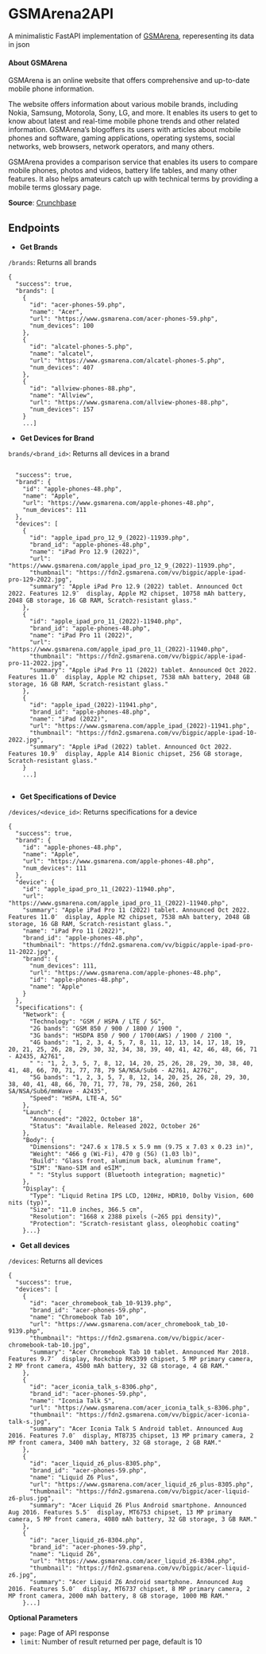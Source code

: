 # GSMArena2API
A minimalistic FastAPI implementation of [GSMArena](https://www.gsmarena.com/), reperesenting its data in json

#### About GSMArena
GSMArena is an online website that offers comprehensive and up-to-date mobile phone information.

The website offers information about various mobile brands, including Nokia, Samsung, Motorola, Sony, LG, and more. It enables its users to get to know about latest and real-time mobile phone trends and other related information. GSMArena’s blogoffers its users with articles about mobile phones and software, gaming applications, operating systems, social networks, web browsers, network operators, and many others.

GSMArena provides a comparison service that enables its users to compare mobile phones, photos and videos, battery life tables, and many other features. It also helps amateurs catch up with technical terms by providing a mobile terms glossary page.

**Source**: [Crunchbase](https://www.crunchbase.com/organization/gsmarena)

## Endpoints

- **Get Brands**

`/brands`: Returns all brands
```
{
  "success": true,
  "brands": [
    {
      "id": "acer-phones-59.php",
      "name": "Acer",
      "url": "https://www.gsmarena.com/acer-phones-59.php",
      "num_devices": 100
    },
    {
      "id": "alcatel-phones-5.php",
      "name": "alcatel",
      "url": "https://www.gsmarena.com/alcatel-phones-5.php",
      "num_devices": 407
    },
    {
      "id": "allview-phones-88.php",
      "name": "Allview",
      "url": "https://www.gsmarena.com/allview-phones-88.php",
      "num_devices": 157
    }
    ...]
```
- **Get Devices for Brand**

`brands/<brand_id>`: Returns all devices in a brand
```

  "success": true,
  "brand": {
    "id": "apple-phones-48.php",
    "name": "Apple",
    "url": "https://www.gsmarena.com/apple-phones-48.php",
    "num_devices": 111
  },
  "devices": [
    {
      "id": "apple_ipad_pro_12_9_(2022)-11939.php",
      "brand_id": "apple-phones-48.php",
      "name": "iPad Pro 12.9 (2022)",
      "url": "https://www.gsmarena.com/apple_ipad_pro_12_9_(2022)-11939.php",
      "thumbnail": "https://fdn2.gsmarena.com/vv/bigpic/apple-ipad-pro-129-2022.jpg",
      "summary": "Apple iPad Pro 12.9 (2022) tablet. Announced Oct 2022. Features 12.9″  display, Apple M2 chipset, 10758 mAh battery, 2048 GB storage, 16 GB RAM, Scratch-resistant glass."
    },
    {
      "id": "apple_ipad_pro_11_(2022)-11940.php",
      "brand_id": "apple-phones-48.php",
      "name": "iPad Pro 11 (2022)",
      "url": "https://www.gsmarena.com/apple_ipad_pro_11_(2022)-11940.php",
      "thumbnail": "https://fdn2.gsmarena.com/vv/bigpic/apple-ipad-pro-11-2022.jpg",
      "summary": "Apple iPad Pro 11 (2022) tablet. Announced Oct 2022. Features 11.0″  display, Apple M2 chipset, 7538 mAh battery, 2048 GB storage, 16 GB RAM, Scratch-resistant glass."
    },
    {
      "id": "apple_ipad_(2022)-11941.php",
      "brand_id": "apple-phones-48.php",
      "name": "iPad (2022)",
      "url": "https://www.gsmarena.com/apple_ipad_(2022)-11941.php",
      "thumbnail": "https://fdn2.gsmarena.com/vv/bigpic/apple-ipad-10-2022.jpg",
      "summary": "Apple iPad (2022) tablet. Announced Oct 2022. Features 10.9″  display, Apple A14 Bionic chipset, 256 GB storage, Scratch-resistant glass."
    }
    ...]
    
```

- **Get Specifications of Device**

`/devices/<device_id>`: Returns specifications for a device

```
{
  "success": true,
  "brand": {
    "id": "apple-phones-48.php",
    "name": "Apple",
    "url": "https://www.gsmarena.com/apple-phones-48.php",
    "num_devices": 111
  },
  "device": {
    "id": "apple_ipad_pro_11_(2022)-11940.php",
    "url": "https://www.gsmarena.com/apple_ipad_pro_11_(2022)-11940.php",
    "summary": "Apple iPad Pro 11 (2022) tablet. Announced Oct 2022. Features 11.0″  display, Apple M2 chipset, 7538 mAh battery, 2048 GB storage, 16 GB RAM, Scratch-resistant glass.",
    "name": "iPad Pro 11 (2022)",
    "brand_id": "apple-phones-48.php",
    "thumbnail": "https://fdn2.gsmarena.com/vv/bigpic/apple-ipad-pro-11-2022.jpg",
    "brand": {
      "num_devices": 111,
      "url": "https://www.gsmarena.com/apple-phones-48.php",
      "id": "apple-phones-48.php",
      "name": "Apple"
    }
  },
  "specifications": {
    "Network": {
      "Technology": "GSM / HSPA / LTE / 5G",
      "2G bands": "GSM 850 / 900 / 1800 / 1900 ",
      "3G bands": "HSDPA 850 / 900 / 1700(AWS) / 1900 / 2100 ",
      "4G bands": "1, 2, 3, 4, 5, 7, 8, 11, 12, 13, 14, 17, 18, 19, 20, 21, 25, 26, 28, 29, 30, 32, 34, 38, 39, 40, 41, 42, 46, 48, 66, 71 - A2435, A2761",
      " ": "1, 2, 3, 5, 7, 8, 12, 14, 20, 25, 26, 28, 29, 30, 38, 40, 41, 48, 66, 70, 71, 77, 78, 79 SA/NSA/Sub6 - A2761, A2762",
      "5G bands": "1, 2, 3, 5, 7, 8, 12, 14, 20, 25, 26, 28, 29, 30, 38, 40, 41, 48, 66, 70, 71, 77, 78, 79, 258, 260, 261 SA/NSA/Sub6/mmWave - A2435",
      "Speed": "HSPA, LTE-A, 5G"
    },
    "Launch": {
      "Announced": "2022, October 18",
      "Status": "Available. Released 2022, October 26"
    },
    "Body": {
      "Dimensions": "247.6 x 178.5 x 5.9 mm (9.75 x 7.03 x 0.23 in)",
      "Weight": "466 g (Wi-Fi), 470 g (5G) (1.03 lb)",
      "Build": "Glass front, aluminum back, aluminum frame",
      "SIM": "Nano-SIM and eSIM",
      " ": "Stylus support (Bluetooth integration; magnetic)"
    },
    "Display": {
      "Type": "Liquid Retina IPS LCD, 120Hz, HDR10, Dolby Vision, 600 nits (typ)",
      "Size": "11.0 inches, 366.5 cm",
      "Resolution": "1668 x 2388 pixels (~265 ppi density)",
      "Protection": "Scratch-resistant glass, oleophobic coating"
    }...}

```

- **Get all devices**

`/devices`: Returns all devices
```
{
  "success": true,
  "devices": [
    {
      "id": "acer_chromebook_tab_10-9139.php",
      "brand_id": "acer-phones-59.php",
      "name": "Chromebook Tab 10",
      "url": "https://www.gsmarena.com/acer_chromebook_tab_10-9139.php",
      "thumbnail": "https://fdn2.gsmarena.com/vv/bigpic/acer-chromebook-tab-10.jpg",
      "summary": "Acer Chromebook Tab 10 tablet. Announced Mar 2018. Features 9.7″  display, Rockchip RK3399 chipset, 5 MP primary camera, 2 MP front camera, 4500 mAh battery, 32 GB storage, 4 GB RAM."
    },
    {
      "id": "acer_iconia_talk_s-8306.php",
      "brand_id": "acer-phones-59.php",
      "name": "Iconia Talk S",
      "url": "https://www.gsmarena.com/acer_iconia_talk_s-8306.php",
      "thumbnail": "https://fdn2.gsmarena.com/vv/bigpic/acer-iconia-talk-s.jpg",
      "summary": "Acer Iconia Talk S Android tablet. Announced Aug 2016. Features 7.0″  display, MT8735 chipset, 13 MP primary camera, 2 MP front camera, 3400 mAh battery, 32 GB storage, 2 GB RAM."
    },
    {
      "id": "acer_liquid_z6_plus-8305.php",
      "brand_id": "acer-phones-59.php",
      "name": "Liquid Z6 Plus",
      "url": "https://www.gsmarena.com/acer_liquid_z6_plus-8305.php",
      "thumbnail": "https://fdn2.gsmarena.com/vv/bigpic/acer-liquid-z6-plus.jpg",
      "summary": "Acer Liquid Z6 Plus Android smartphone. Announced Aug 2016. Features 5.5″  display, MT6753 chipset, 13 MP primary camera, 5 MP front camera, 4080 mAh battery, 32 GB storage, 3 GB RAM."
    },
    {
      "id": "acer_liquid_z6-8304.php",
      "brand_id": "acer-phones-59.php",
      "name": "Liquid Z6",
      "url": "https://www.gsmarena.com/acer_liquid_z6-8304.php",
      "thumbnail": "https://fdn2.gsmarena.com/vv/bigpic/acer-liquid-z6.jpg",
      "summary": "Acer Liquid Z6 Android smartphone. Announced Aug 2016. Features 5.0″  display, MT6737 chipset, 8 MP primary camera, 2 MP front camera, 2000 mAh battery, 8 GB storage, 1000 MB RAM."
    }...]
```
**Optional Parameters**

- `page`: Page of API response
- `limit`: Number of result returned per page, default is 10






